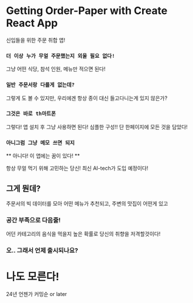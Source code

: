 # Getting Order-Paper with Create React App

신입들을 위한 주문 취합 앱!


### `더 이상 누가 무얼 주문했는지 외울 필요 없다!`

그냥 어떤 식당, 참석 인원, 메뉴만 적으면 된다!


### `일반 주문서랑 다를게 없는데?`
그렇게 도 볼 수 있지만, 우리에겐 항상 종이 대신 들고다니는게 있지 않은가?

### `그것은 바로 th마트폰`
그렇다! 앱 설치 후 그냥 사용하면 된다! 
심플한 구성!! 단 한페이지에 모든 것을 담았다!

### `아니그럼 그냥 메모 쓰면 되지`

** 아니다! 이 앱에는 꿈이 있다! **

항상 무얼 먹기 위해 고민하는 당신!
최신 AI-tech가  도입 예정이다! 

## 그게 뭔데?

주문서의 빅 데이터를 모아 어떤 메뉴가 추천되고, 주변의 맛집이 어떤게 있고 

### 공간 부족으로 다음줄!
어던 카테고리의 음식을 먹을지 높은 확률로 당신의 취향을 저격할것이다!


### 오.. 그래서 언제 출시되나요?

# **나도 모른다!**
24년 언젠가 커밍순 or later
